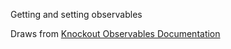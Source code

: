 Getting and setting observables

Draws from [Knockout Observables Documentation](http://knockoutjs.com/documentation/observables.html)
